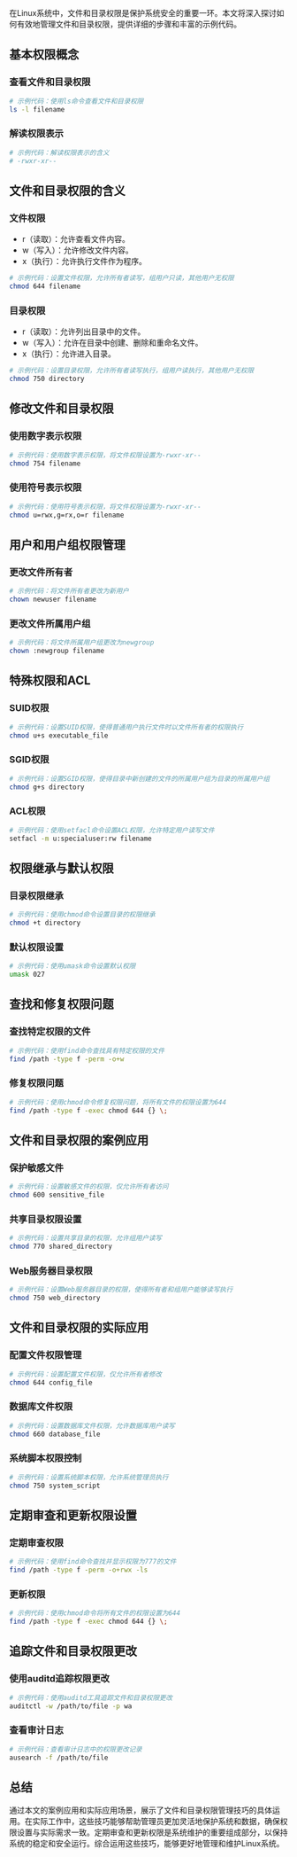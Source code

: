 在Linux系统中，文件和目录权限是保护系统安全的重要一环。本文将深入探讨如何有效地管理文件和目录权限，提供详细的步骤和丰富的示例代码。
<a name="suFIe"></a>
## 基本权限概念
<a name="XzoqV"></a>
### 查看文件和目录权限
```bash
# 示例代码：使用ls命令查看文件和目录权限
ls -l filename
```
<a name="X9HpZ"></a>
### 解读权限表示
```bash
# 示例代码：解读权限表示的含义
# -rwxr-xr--
```
<a name="kKboL"></a>
## 文件和目录权限的含义
<a name="VpUd1"></a>
### 文件权限

- r（读取）：允许查看文件内容。
- w（写入）：允许修改文件内容。
- x（执行）：允许执行文件作为程序。
```bash
# 示例代码：设置文件权限，允许所有者读写，组用户只读，其他用户无权限
chmod 644 filename
```
<a name="LHRFU"></a>
### 目录权限

- r（读取）：允许列出目录中的文件。
- w（写入）：允许在目录中创建、删除和重命名文件。
- x（执行）：允许进入目录。
```bash
# 示例代码：设置目录权限，允许所有者读写执行，组用户读执行，其他用户无权限
chmod 750 directory
```
<a name="gAxJO"></a>
## 修改文件和目录权限
<a name="UUmbr"></a>
### 使用数字表示权限
```bash
# 示例代码：使用数字表示权限，将文件权限设置为-rwxr-xr--
chmod 754 filename
```
<a name="a1xs2"></a>
### 使用符号表示权限
```bash
# 示例代码：使用符号表示权限，将文件权限设置为-rwxr-xr--
chmod u=rwx,g=rx,o=r filename
```
<a name="pFDo2"></a>
## 用户和用户组权限管理
<a name="EK9Dh"></a>
### 更改文件所有者
```bash
# 示例代码：将文件所有者更改为新用户
chown newuser filename
```
<a name="mzNGB"></a>
### 更改文件所属用户组
```bash
# 示例代码：将文件所属用户组更改为newgroup
chown :newgroup filename
```
<a name="g8UVg"></a>
## 特殊权限和ACL
<a name="BHabp"></a>
### SUID权限
```bash
# 示例代码：设置SUID权限，使得普通用户执行文件时以文件所有者的权限执行
chmod u+s executable_file
```
<a name="M28tO"></a>
### SGID权限
```bash
# 示例代码：设置SGID权限，使得目录中新创建的文件的所属用户组为目录的所属用户组
chmod g+s directory
```
<a name="efgsE"></a>
### ACL权限
```bash
# 示例代码：使用setfacl命令设置ACL权限，允许特定用户读写文件
setfacl -m u:specialuser:rw filename
```
<a name="qZomg"></a>
## 权限继承与默认权限
<a name="n9V03"></a>
### 目录权限继承
```bash
# 示例代码：使用chmod命令设置目录的权限继承
chmod +t directory
```
<a name="ddByt"></a>
### 默认权限设置
```bash
# 示例代码：使用umask命令设置默认权限
umask 027
```
<a name="NT9iL"></a>
## 查找和修复权限问题
<a name="PhHAz"></a>
### 查找特定权限的文件
```bash
# 示例代码：使用find命令查找具有特定权限的文件
find /path -type f -perm -o+w
```
<a name="mybbi"></a>
### 修复权限问题
```bash
# 示例代码：使用chmod命令修复权限问题，将所有文件的权限设置为644
find /path -type f -exec chmod 644 {} \;
```
<a name="kjkzr"></a>
## 文件和目录权限的案例应用
<a name="JKbeT"></a>
### 保护敏感文件
```bash
# 示例代码：设置敏感文件的权限，仅允许所有者访问
chmod 600 sensitive_file
```
<a name="v2UQE"></a>
### 共享目录权限设置
```bash
# 示例代码：设置共享目录的权限，允许组用户读写
chmod 770 shared_directory
```
<a name="HOBjc"></a>
### Web服务器目录权限
```bash
# 示例代码：设置Web服务器目录的权限，使得所有者和组用户能够读写执行
chmod 750 web_directory
```
<a name="u4n6f"></a>
## 文件和目录权限的实际应用
<a name="JcNfc"></a>
### 配置文件权限管理
```bash
# 示例代码：设置配置文件权限，仅允许所有者修改
chmod 644 config_file
```
<a name="ofQv2"></a>
### 数据库文件权限
```bash
# 示例代码：设置数据库文件权限，允许数据库用户读写
chmod 660 database_file
```
<a name="lugX4"></a>
### 系统脚本权限控制
```bash
# 示例代码：设置系统脚本权限，允许系统管理员执行
chmod 750 system_script
```
<a name="mroA2"></a>
## 定期审查和更新权限设置
<a name="sZ0y8"></a>
### 定期审查权限
```bash
# 示例代码：使用find命令查找并显示权限为777的文件
find /path -type f -perm -o+rwx -ls
```
<a name="BC0In"></a>
### 更新权限
```bash
# 示例代码：使用chmod命令将所有文件的权限设置为644
find /path -type f -exec chmod 644 {} \;
```
<a name="pvirA"></a>
## 追踪文件和目录权限更改
<a name="it36i"></a>
### 使用auditd追踪权限更改
```bash
# 示例代码：使用auditd工具追踪文件和目录权限更改
auditctl -w /path/to/file -p wa
```
<a name="VxhAa"></a>
### 查看审计日志
```bash
# 示例代码：查看审计日志中的权限更改记录
ausearch -f /path/to/file
```
<a name="Sf7V4"></a>
## 总结
通过本文的案例应用和实际应用场景，展示了文件和目录权限管理技巧的具体运用。在实际工作中，这些技巧能够帮助管理员更加灵活地保护系统和数据，确保权限设置与实际需求一致。定期审查和更新权限是系统维护的重要组成部分，以保持系统的稳定和安全运行。综合运用这些技巧，能够更好地管理和维护Linux系统。
